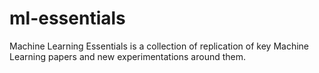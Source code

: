 # ml-essentials
Machine Learning Essentials is a collection of replication of key Machine Learning papers and new experimentations around them.
